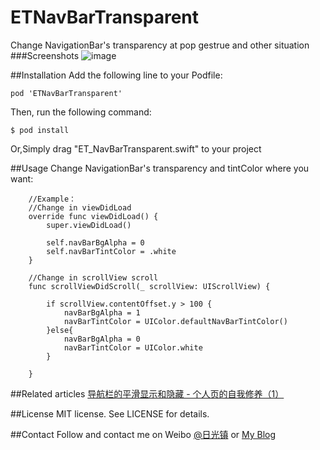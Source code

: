 # ETNavBarTransparent
Change NavigationBar's transparency at pop gestrue and other situation
###Screenshots
![image](https://github.com/EnderTan/ETNavBarTransparentDemo/blob/master/navDemo.gif)

##Installation
Add the following line to your Podfile:
```
pod 'ETNavBarTransparent'
```
Then, run the following command:
```
$ pod install
```

Or,Simply drag "ET_NavBarTransparent.swift" to your project

##Usage
Change NavigationBar's transparency and tintColor where you want:
```
    //Example：
    //Change in viewDidLoad
    override func viewDidLoad() {
        super.viewDidLoad()
        
        self.navBarBgAlpha = 0
        self.navBarTintColor = .white
    }
    
    //Change in scrollView scroll
    func scrollViewDidScroll(_ scrollView: UIScrollView) {
        
        if scrollView.contentOffset.y > 100 {
            navBarBgAlpha = 1
            navBarTintColor = UIColor.defaultNavBarTintColor()
        }else{
            navBarBgAlpha = 0
            navBarTintColor = UIColor.white
        }
        
    }
```


##Related articles
[导航栏的平滑显示和隐藏 - 个人页的自我修养（1）](http://www.jianshu.com/p/454b06590cf1)

##License
MIT license. See LICENSE for details.

##Contact
Follow and contact me on Weibo [@日光镇](http://weibo.com/endertan) or [My Blog](http://www.jianshu.com/u/a958e552973b)

